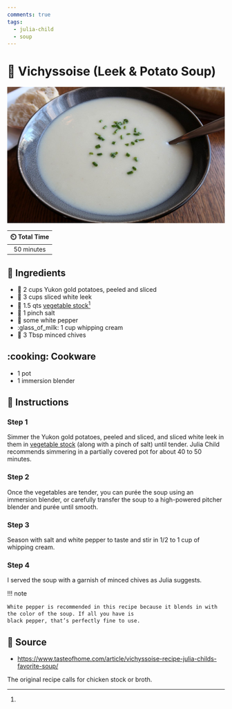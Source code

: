 ```yaml
---
comments: true
tags:
  - julia-child
  - soup
---
```

# :leafy_green: Vichyssoise (Leek & Potato Soup)

![Vichyssoise (Leek and Potato Soup)](../assets/images/vichyssoise-(leek-and-potato-soup).jpg)

| :timer_clock: Total Time |
|:-----------------------: |
| 50 minutes |

## :salt: Ingredients

- :potato: 2 cups Yukon gold potatoes, peeled and sliced
- :leafy_green: 3 cups sliced white leek
- :stew: 1.5 qts [vegetable stock][1][^1]
- :salt: 1 pinch salt
- :salt: some white pepper
- :glass_of_milk: 1 cup whipping cream
- :herb: 3 Tbsp minced chives

## :cooking: Cookware

- 1 pot
- 1 immersion blender

## :pencil: Instructions

### Step 1

Simmer the Yukon gold potatoes, peeled and sliced, and sliced white leek in them in [vegetable stock][1] (along with a
pinch of salt) until tender. Julia Child recommends simmering in a partially covered pot for about 40 to 50 minutes.

### Step 2

Once the vegetables are tender, you can purée the soup using an immersion blender, or carefully transfer the soup to a
high-powered pitcher blender and purée until smooth.

### Step 3

Season with salt and white pepper to taste and stir in 1/2 to 1 cup of whipping cream.

### Step 4

I served the soup with a garnish of minced chives as Julia suggests.

!!! note

    White pepper is recommended in this recipe because it blends in with the color of the soup. If all you have is
    black pepper, that’s perfectly fine to use.

## :link: Source

- <https://www.tasteofhome.com/article/vichyssoise-recipe-julia-childs-favorite-soup/>

[1]: <../ingredients/vegetable-broth.md>
[^1]:
  The original recipe calls for chicken stock or broth.
